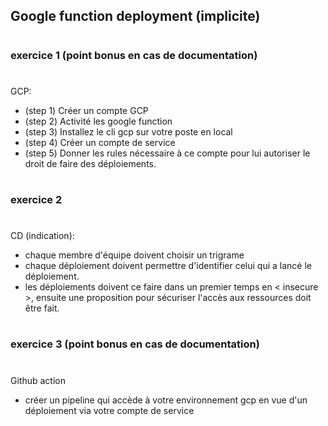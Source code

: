 
## Google function deployment (implicite)

#
##
### exercice 1 (point bonus en cas de documentation)
##
#
GCP: 
- (step 1) Créer un compte GCP
- (step 2) Activité les google function
- (step 3) Installez le cli gcp sur votre poste en local
- (step 4) Créer un compte de service
- (step 5) Donner les rules nécessaire à ce compte pour lui autoriser le droit de faire des déploiements.


#
##
### exercice 2 
##
#
CD (indication):
- chaque membre d'équipe doivent choisir un trigrame
- chaque déploiement doivent permettre d'identifier celui qui a lancé le déploiement.
- les déploiements doivent ce faire dans un premier temps en < insecure >, ensuite une proposition pour sécuriser l'accès aux ressources doit être fait.

#
##
### exercice 3 (point bonus en cas de documentation)
##
#
Github action
- créer un pipeline qui accède à votre environnement gcp en vue d'un déploiement via votre compte de service
